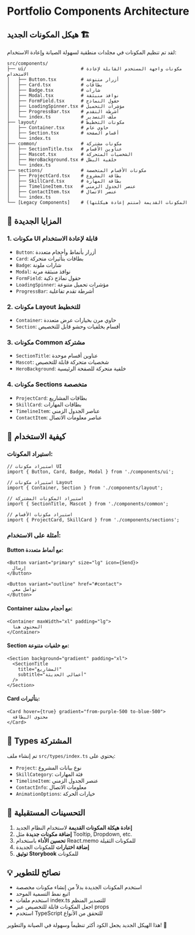 # Portfolio Components Architecture

## هيكل المكونات الجديد 🏗️

لقد تم تنظيم المكونات في مجلدات منطقية لسهولة الصيانة وإعادة الاستخدام:

```
src/components/
├── ui/                    # مكونات واجهة المستخدم القابلة لإعادة الاستخدام
│   ├── Button.tsx         # أزرار متنوعة
│   ├── Card.tsx           # بطاقات
│   ├── Badge.tsx          # شارات
│   ├── Modal.tsx          # نوافذ منبثقة
│   ├── FormField.tsx      # حقول النماذج
│   ├── LoadingSpinner.tsx # مؤشرات التحميل
│   ├── ProgressBar.tsx    # أشرطة التقدم
│   └── index.ts           # ملف التصدير
├── layout/                # مكونات التخطيط
│   ├── Container.tsx      # حاوي عام
│   ├── Section.tsx        # أقسام الصفحة
│   └── index.ts
├── common/                # مكونات مشتركة
│   ├── SectionTitle.tsx   # عناوين الأقسام
│   ├── Mascot.tsx         # الشخصيات المتحركة
│   ├── HeroBackground.tsx # خلفية البطل
│   └── index.ts
├── sections/              # مكونات الأقسام المتخصصة
│   ├── ProjectCard.tsx    # بطاقة المشروع
│   ├── SkillCard.tsx      # بطاقة المهارة
│   ├── TimelineItem.tsx   # عنصر الجدول الزمني
│   ├── ContactItem.tsx    # عنصر الاتصال
│   └── index.ts
└── [Legacy Components]    # المكونات القديمة (ستتم إعادة هيكلتها)
```

## 🎯 المزايا الجديدة

### 1. **مكونات UI قابلة لإعادة الاستخدام**
- `Button`: أزرار بأنماط وأحجام متعددة
- `Card`: بطاقات بتأثيرات متحركة
- `Badge`: شارات ملونة
- `Modal`: نوافذ منبثقة مرنة
- `FormField`: حقول نماذج ذكية
- `LoadingSpinner`: مؤشرات تحميل متنوعة
- `ProgressBar`: أشرطة تقدم تفاعلية

### 2. **مكونات Layout للتخطيط**
- `Container`: حاوي مرن بخيارات عرض متعددة
- `Section`: أقسام بخلفيات وحشو قابل للتخصيص

### 3. **مكونات Common مشتركة**
- `SectionTitle`: عناوين أقسام موحدة
- `Mascot`: شخصيات متحركة قابلة للتخصيص
- `HeroBackground`: خلفية متحركة للصفحة الرئيسية

### 4. **مكونات Sections متخصصة**
- `ProjectCard`: بطاقات المشاريع
- `SkillCard`: بطاقات المهارات
- `TimelineItem`: عناصر الجدول الزمني
- `ContactItem`: عناصر معلومات الاتصال

## 📝 كيفية الاستخدام

### استيراد المكونات:

```tsx
// استيراد مكونات UI
import { Button, Card, Badge, Modal } from './components/ui';

// استيراد مكونات Layout
import { Container, Section } from './components/layout';

// استيراد المكونات المشتركة
import { SectionTitle, Mascot } from './components/common';

// استيراد مكونات الأقسام
import { ProjectCard, SkillCard } from './components/sections';
```

### أمثلة على الاستخدام:

#### Button مع أنماط متعددة:
```tsx
<Button variant="primary" size="lg" icon={Send}>
  إرسال
</Button>

<Button variant="outline" href="#contact">
  تواصل معي
</Button>
```

#### Container مع أحجام مختلفة:
```tsx
<Container maxWidth="xl" padding="lg">
  المحتوى هنا
</Container>
```

#### Section مع خلفيات متنوعة:
```tsx
<Section background="gradient" padding="xl">
  <SectionTitle 
    title="المشاريع" 
    subtitle="أعمالي الحديثة"
  />
</Section>
```

#### Card بتأثيرات:
```tsx
<Card hover={true} gradient="from-purple-500 to-blue-500">
  محتوى البطاقة
</Card>
```

## 🔧 Types المشتركة

تم إنشاء ملف `src/types/index.ts` يحتوي على:
- `Project`: نوع بيانات المشروع
- `SkillCategory`: فئة المهارات
- `TimelineItem`: عنصر الجدول الزمني
- `ContactInfo`: معلومات الاتصال
- `AnimationOptions`: خيارات الحركة

## 🚀 التحسينات المستقبلية

1. **إعادة هيكلة المكونات القديمة** لاستخدام النظام الجديد
2. **إضافة مكونات جديدة** مثل Tooltip, Dropdown, etc.
3. **تحسين الأداء** باستخدام React.memo للمكونات الثقيلة
4. **إضافة اختبارات** للمكونات الجديدة
5. **توثيق Storybook** للمكونات

## 💡 نصائح للتطوير

- استخدم المكونات الجديدة بدلاً من إنشاء مكونات مخصصة
- اتبع نمط التسمية الموحد
- استخدم ملفات index.ts للتصدير المنظم
- اجعل المكونات قابلة للتخصيص عبر props
- استخدم TypeScript للتحقق من الأنواع

هذا الهيكل الجديد يجعل الكود أكثر تنظيماً وسهولة في الصيانة والتطوير! 🎉